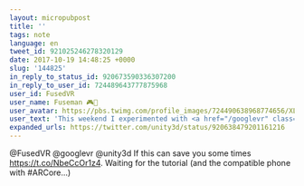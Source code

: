 ```yaml
---
layout: micropubpost
title: ''
tags: note
language: en
tweet_id: 921025246278320129
date: 2017-10-19 14:48:25 +0000
slug: '144825'
in_reply_to_status_id: 920673590336307200
in_reply_to_user_id: 724489643777875968
user_id: FusedVR
user_name: Fuseman 🎮📱
user_avatar: https://pbs.twimg.com/profile_images/724490638968774656/XLszwmsy.jpg
user_text: 'This weekend I experimented with <a href="/googlevr" class="twitter-atreply pretty-link js-nav" dir="ltr" data-mentioned-user-id="993617008473206784"><s>@</s><b>googlevr</b></a> ARCore and the new GearVR in <a href="/unity3d" class="twitter-atreply pretty-link js-nav" dir="ltr" data-mentioned-user-id="15531582"><s>@</s><b>unity3d</b></a>.  Positional Tracking is coming real soon to Mobile VR!<a href="https://t.co/oV3lGV5pwk" class="twitter-timeline-link u-hidden" data-pre-embedded="true" dir="ltr">pic.twitter.com/oV3lGV5pwk</a>'
expanded_urls: https://twitter.com/unity3d/status/920638479201161216
---
```

@FusedVR @googlevr @unity3d If this can save you some times https://t.co/NbeCcOr1z4. Waiting for the tutorial (and the compatible phone with #ARCore...)
